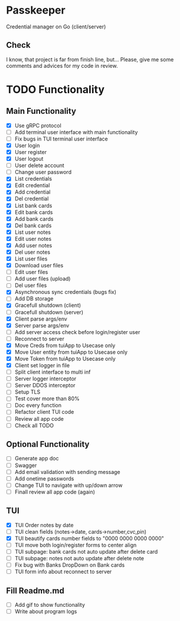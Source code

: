 # Passkeeper
Credential manager on Go (client/server)

## Check
I know, that project is far from finish line, but...
Please, give me some comments and advices for my code in review.

# TODO Functionality
## Main Functionality
- [x] Use gRPC protocol
- [ ] Add terminal user interface with main functionality
- [ ] Fix bugs in TUI terminal user interface
- [x] User login
- [x] User register
- [x] User logout
- [ ] User delete account
- [ ] Change user password
- [x] List credentials
- [x] Edit credential
- [x] Add credential
- [x] Del credential
- [x] List bank cards 
- [x] Edit bank cards
- [x] Add bank cards
- [x] Del bank cards
- [x] List user notes
- [x] Edit user notes
- [x] Add user notes
- [x] Del user notes
- [x] List user files
- [x] Download user files
- [ ] Edit user files
- [ ] Add user files (upload)
- [ ] Del user files
- [x] Asynchronous sync credentials (bugs fix)
- [ ] Add DB storage
- [x] Gracefull shutdown (client)
- [ ] Gracefull shutdown (server)
- [x] Client parse args/env
- [x] Server parse args/env
- [ ] Add server access check before login/register user
- [ ] Reconnect to server
- [x] Move Creds from tuiApp to Usecase only
- [x] Move User entity from tuiApp to Usecase only
- [x] Move Token from tuiApp to Usecase only
- [x] Client set logger in file
- [ ] Split client interface to multi inf
- [ ] Server logger interceptor
- [ ] Server DDOS interceptor
- [ ] Setup TLS 
- [ ] Test cover more than 80%
- [ ] Doc every function
- [ ] Refactor client TUI code
- [ ] Review all app code
- [ ] Check all TODO

## Optional Functionality
- [ ] Generate app doc
- [ ] Swagger
- [ ] Add email validation with sending message
- [ ] Add onetime passwords
- [ ] Change TUI to navigate with up/down arrow
- [ ] Finall review all app code (again)

## TUI 
- [x] TUI Order notes by date
- [ ] TUI clean fields (notes->date, cards->number,cvc,pin)
- [x] TUI beautify cards number fields to "0000 0000 0000 0000"
- [ ] TUI move both login/register forms to center align 
- [ ] TUI subpage: bank cards not auto update after delete card
- [ ] TUI subpage: notes not auto update after delete note
- [ ] Fix bug with Banks DropDown on Bank cards
- [ ] TUI form info about reconnect to server

## Fill Readme.md
- [ ] Add gif to show functionality
- [ ] Write about program logs